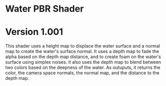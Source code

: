 # Water PBR Shader
# Version 1.001
This shader uses a height map to displace the water surface and a normal map to create the water's surface normal. 
It uses a depth map to fade the alpha based on the depth map distance, and to create foam on the water's surface using simplex noises. 
it also uses the depth map to blend between two colors based on the deepness of the water. 
As outuputs, it returns the color, the camera space normals, the normal map, and the distance to the depth map.